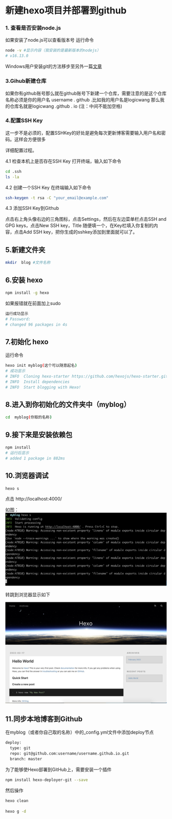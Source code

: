 # 新建hexo项目并部署到github # 


### 1. 查看是否安装node.js ###

如果安装了node.js可以查看版本号
运行命令

```bash
node -v #显示内容（我安装的是最新版本的nodejs）
# v16.13.0
```

Windows用户安装git的方法移步至另外一篇[文章]()
### 3.Gihub新建仓库 ###
如果你有github账号那么就在github账号下新建一个仓库，需要注意的是这个仓库名称必须是你的用户名 username . github .比如我的用户名是logicwang 那么我的仓库名就是logicwang .github . io (注：中间不能加空格)

### 4.配置SSH Key ###
这一步不是必须的，配置SSHKey的好处是避免每次更新博客需要输入用户名和密码。这样会方便很多

详细配置过程。

4.1 检查本机上是否存在SSH Key
打开终端，输入如下命令
```bash
cd .ssh
ls -la
```
4.2  创建一个SSH Key
在终端输入如下命令
```bash
ssh-keygen -t rsa -C "your_email@example.com"
```

4.3 添加SSH Key到Github

点击右上角头像右边的三角图标，点击Settings，然后在左边菜单栏点击SSH and GPG keys，点击New SSH key，Title 随便填一个，在Key栏填入你复制的内容，点击Add SSH key，把你生成的sshkey添加到里面就可以了。

## 5.新建文件夹 ##

```bash
mkdir  blog #文件名称
```
## 6.安装 hexo ##
```bash
npm install -g hexo
```
如果报错就在前面加上sudo
```bash
运行成功显示
# Password:
# changed 96 packages in 4s
```

## 7.初始化 hexo ##
运行命令
```bash
hexo init myblog(这个可以随意起名) 
# 成功显示
# INFO  Cloning hexo-starter https://github.com/hexojs/hexo-starter.git
# INFO  Install dependencies
# INFO  Start blogging with Hexo!
```

## 8.进入到你初始化的文件夹中（myblog） ##
```bash
cd  myblog(你取的名称)
```

## 9.接下来是安装依赖包 ##
```bash
npm install
# 运行后显示
# added 1 package in 882ms
```

## 10.浏览器调试 ##
```bash
hexo s
```

点击 http://localhost:4000/

如图：
![](/source/_posts/images/blog1.jpg)

转跳到浏览器显示如下

![](/source/_posts/images/blog2.jpg)

## 11.同步本地博客到Github ##
在myblog（或者你自己取的名称）中的_config.yml文件中添加deploy节点
```bash
deploy:
  type: git
  repo: git@github.com:username/username.github.io.git
  branch: master
```

为了能够使Hexo部署到GitHub上，需要安装一个插件
```bash 
npm install hexo-deployer-git --save
```

然后操作
```bash
hexo clean

hexo g -d
```